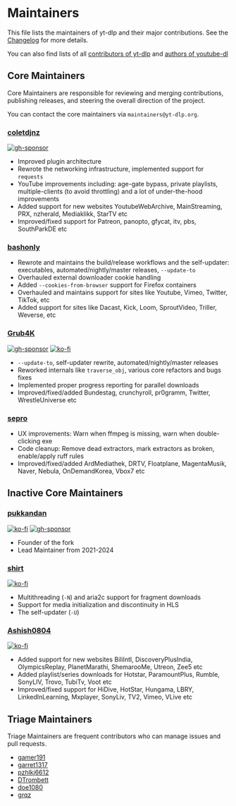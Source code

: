 # Maintainers

This file lists the maintainers of yt-dlp and their major contributions. See the [Changelog](Changelog.md) for more details.

You can also find lists of all [contributors of yt-dlp](CONTRIBUTORS) and [authors of youtube-dl](https://github.com/ytdl-org/youtube-dl/blob/master/AUTHORS)

## Core Maintainers

Core Maintainers are responsible for reviewing and merging contributions, publishing releases, and steering the overall direction of the project.

You can contact the core maintainers via `maintainers@yt-dlp.org`.

### [coletdjnz](https://github.com/coletdjnz)

[![gh-sponsor](https://img.shields.io/badge/_-Github-white.svg?logo=github&labelColor=555555&style=for-the-badge)](https://github.com/sponsors/coletdjnz)

* Improved plugin architecture
* Rewrote the networking infrastructure, implemented support for `requests`
* YouTube improvements including: age-gate bypass, private playlists, multiple-clients (to avoid throttling) and a lot of under-the-hood improvements
* Added support for new websites YoutubeWebArchive, MainStreaming, PRX, nzherald, Mediaklikk, StarTV etc
* Improved/fixed support for Patreon, panopto, gfycat, itv, pbs, SouthParkDE etc


### [bashonly](https://github.com/bashonly)

* Rewrote and maintains the build/release workflows and the self-updater: executables, automated/nightly/master releases, `--update-to`
* Overhauled external downloader cookie handling
* Added `--cookies-from-browser` support for Firefox containers
* Overhauled and maintains support for sites like Youtube, Vimeo, Twitter, TikTok, etc
* Added support for sites like Dacast, Kick, Loom, SproutVideo, Triller, Weverse, etc


### [Grub4K](https://github.com/Grub4K)

[![gh-sponsor](https://img.shields.io/badge/_-Github-white.svg?logo=github&labelColor=555555&style=for-the-badge)](https://github.com/sponsors/Grub4K) [![ko-fi](https://img.shields.io/badge/_-Ko--fi-red.svg?logo=kofi&labelColor=555555&style=for-the-badge)](https://ko-fi.com/Grub4K)

* `--update-to`, self-updater rewrite, automated/nightly/master releases
* Reworked internals like `traverse_obj`, various core refactors and bugs fixes
* Implemented proper progress reporting for parallel downloads
* Improved/fixed/added Bundestag, crunchyroll, pr0gramm, Twitter, WrestleUniverse etc


### [sepro](https://github.com/seproDev)

* UX improvements: Warn when ffmpeg is missing, warn when double-clicking exe
* Code cleanup: Remove dead extractors, mark extractors as broken, enable/apply ruff rules
* Improved/fixed/added ArdMediathek, DRTV, Floatplane, MagentaMusik, Naver, Nebula, OnDemandKorea, Vbox7 etc


## Inactive Core Maintainers

### [pukkandan](https://github.com/pukkandan)

[![ko-fi](https://img.shields.io/badge/_-Ko--fi-red.svg?logo=kofi&labelColor=555555&style=for-the-badge)](https://ko-fi.com/pukkandan)
[![gh-sponsor](https://img.shields.io/badge/_-Github-white.svg?logo=github&labelColor=555555&style=for-the-badge)](https://github.com/sponsors/pukkandan)

* Founder of the fork
* Lead Maintainer from 2021-2024


### [shirt](https://github.com/shirt-dev)

[![ko-fi](https://img.shields.io/badge/_-Ko--fi-red.svg?logo=kofi&labelColor=555555&style=for-the-badge)](https://ko-fi.com/shirt)

* Multithreading (`-N`) and aria2c support for fragment downloads
* Support for media initialization and discontinuity in HLS
* The self-updater (`-U`)


### [Ashish0804](https://github.com/Ashish0804)

[![ko-fi](https://img.shields.io/badge/_-Ko--fi-red.svg?logo=kofi&labelColor=555555&style=for-the-badge)](https://ko-fi.com/ashish0804)

* Added support for new websites BiliIntl, DiscoveryPlusIndia, OlympicsReplay, PlanetMarathi, ShemarooMe, Utreon, Zee5 etc
* Added playlist/series downloads for Hotstar, ParamountPlus, Rumble, SonyLIV, Trovo, TubiTv, Voot etc
* Improved/fixed support for HiDive, HotStar, Hungama, LBRY, LinkedInLearning, Mxplayer, SonyLiv, TV2, Vimeo, VLive etc

## Triage Maintainers

Triage Maintainers are frequent contributors who can manage issues and pull requests.

- [gamer191](https://github.com/gamer191)
- [garret1317](https://github.com/garret1317)
- [pzhlkj6612](https://github.com/pzhlkj6612)
- [DTrombett](https://github.com/dtrombett)
- [doe1080](https://github.com/doe1080)
- [grqz](https://github.com/grqz)
